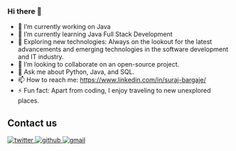 ### Hi there 👋

<!--
**SurajBargaje/SurajBargaje** is a ✨ _special_ ✨ repository because its `README.md` (this file) appears on your GitHub profile.

Here are some ideas to get you started:

- 🔭 I’m currently working on ...
- 🌱 I’m currently learning ...
- 👯 I’m looking to collaborate on ...
- 🤔 I’m looking for help with ...
- 💬 Ask me about ...
- 📫 How to reach me: ...
- 😄 Pronouns: ...
- ⚡ Fun fact: ...
-->
- 🔭 I’m currently working on Java
- 🌱 I’m currently learning Java Full Stack Development
- 🚀 Exploring new technologies: Always on the lookout for the latest advancements and emerging technologies in the software development and IT industry.
- 👯 I’m looking to collaborate on an open-source project.
- 💬 Ask me about Python, Java, and SQL.
- 📫 How to reach me: https://www.linkedin.com/in/suraj-bargaje/
- ⚡ Fun fact: Apart from coding, I enjoy traveling to new unexplored places.


## Contact us

<a href="https://twitter.com/Suraj_Bargaje_" target="_blank">
<img src=https://img.shields.io/badge/twitter-%2300acee.svg?color=1DA1F2&style=for-the-badge&logo=twitter&logoColor=white alt=twitter style="margin-bottom: 5px;" />

<a href="https://github.com/SurajBargaje" target="_blank">
<img src=https://img.shields.io/badge/github-%2300acee.svg?color=181717&style=for-the-badge&logo=github&logoColor=white alt=github style="margin-bottom: 5px;" />

<a href="surajbargaje86@gmail.com" target="_blank">
<img src=https://img.shields.io/badge/gmail-%2300acee.svg?color=EA4335&style=for-the-badge&logo=gmail&logoColor=white alt=gmail style="margin-bottom: 5px;" />
